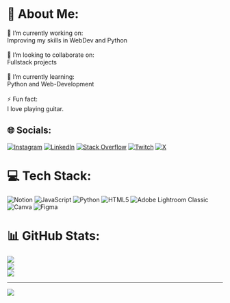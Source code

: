 # 💫 About Me:
🔭 I’m currently working on:<br>Improving my skills in WebDev and Python<br><br>👯 I’m looking to collaborate on:<br>Fullstack projects<br><br>🌱 I’m currently learning:<br>Python and Web-Development<br><br>⚡ Fun fact:<br>I love playing guitar.


## 🌐 Socials:
[![Instagram](https://img.shields.io/badge/Instagram-%23E4405F.svg?logo=Instagram&logoColor=white)](https://instagram.com/https://www.instagram.com/r0hansng/) [![LinkedIn](https://img.shields.io/badge/LinkedIn-%230077B5.svg?logo=linkedin&logoColor=white)](https://linkedin.com/in/https://www.linkedin.com/in/rohansng/) [![Stack Overflow](https://img.shields.io/badge/-Stackoverflow-FE7A16?logo=stack-overflow&logoColor=white)](https://stackoverflow.com/users/25406211) [![Twitch](https://img.shields.io/badge/Twitch-%239146FF.svg?logo=Twitch&logoColor=white)](https://twitch.tv/https://www.twitch.tv/playg0d_) [![X](https://img.shields.io/badge/X-black.svg?logo=X&logoColor=white)](https://x.com/https://x.com/r0hansng) 

# 💻 Tech Stack:
![Notion](https://img.shields.io/badge/Notion-%23000000.svg?style=flat-square&logo=notion&logoColor=white) ![JavaScript](https://img.shields.io/badge/javascript-%23323330.svg?style=flat-square&logo=javascript&logoColor=%23F7DF1E) ![Python](https://img.shields.io/badge/python-3670A0?style=flat-square&logo=python&logoColor=ffdd54) ![HTML5](https://img.shields.io/badge/html5-%23E34F26.svg?style=flat-square&logo=html5&logoColor=white) ![Adobe Lightroom Classic](https://img.shields.io/badge/Adobe%20Lightroom%20Classic-31A8FF.svg?style=flat-square&logo=Adobe%20Lightroom%20Classic&logoColor=white) ![Canva](https://img.shields.io/badge/Canva-%2300C4CC.svg?style=flat-square&logo=Canva&logoColor=white) ![Figma](https://img.shields.io/badge/figma-%23F24E1E.svg?style=flat-square&logo=figma&logoColor=white)
# 📊 GitHub Stats:
![](https://github-readme-stats.vercel.app/api?username=r0hansng&theme=merko&hide_border=false&include_all_commits=false&count_private=false)<br/>
![](https://github-readme-streak-stats.herokuapp.com/?user=r0hansng&theme=merko&hide_border=false)<br/>
![](https://github-readme-stats.vercel.app/api/top-langs/?username=r0hansng&theme=merko&hide_border=false&include_all_commits=false&count_private=false&layout=compact)

---
[![](https://visitcount.itsvg.in/api?id=r0hansng&icon=0&color=7)](https://visitcount.itsvg.in)
